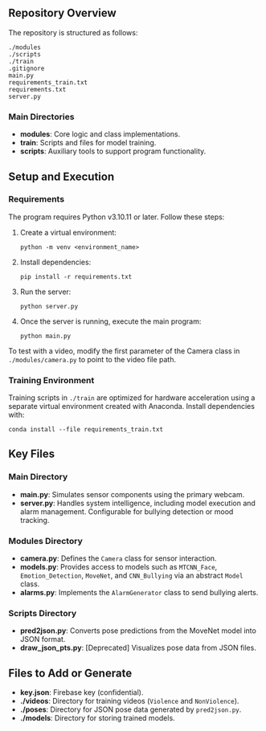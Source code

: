 ## Repository Overview
The repository is structured as follows:
```
./modules
./scripts
./train
.gitignore
main.py
requirements_train.txt
requirements.txt
server.py
```

### Main Directories
- **modules**: Core logic and class implementations.
- **train**: Scripts and files for model training.
- **scripts**: Auxiliary tools to support program functionality.

## Setup and Execution
### Requirements
The program requires Python v3.10.11 or later. Follow these steps:
1. Create a virtual environment:
   ```
   python -m venv <environment_name>
   ```
2. Install dependencies:
   ```
   pip install -r requirements.txt
   ```
3. Run the server:
   ```
   python server.py
   ```
4. Once the server is running, execute the main program:
   ```
   python main.py
   ```

To test with a video, modify the first parameter of the Camera class in `./modules/camera.py` to point to the video file path.

### Training Environment
Training scripts in `./train` are optimized for hardware acceleration using a separate virtual environment created with Anaconda. Install dependencies with:
```
conda install --file requirements_train.txt
```

## Key Files
### Main Directory
- **main.py**: Simulates sensor components using the primary webcam.
- **server.py**: Handles system intelligence, including model execution and alarm management. Configurable for bullying detection or mood tracking.

### Modules Directory
- **camera.py**: Defines the `Camera` class for sensor interaction.
- **models.py**: Provides access to models such as `MTCNN_Face`, `Emotion_Detection`, `MoveNet`, and `CNN_Bullying` via an abstract `Model` class.
- **alarms.py**: Implements the `AlarmGenerator` class to send bullying alerts.

### Scripts Directory
- **pred2json.py**: Converts pose predictions from the MoveNet model into JSON format.
- **draw_json_pts.py**: [Deprecated] Visualizes pose data from JSON files.

## Files to Add or Generate
- **key.json**: Firebase key (confidential).
- **./videos**: Directory for training videos (`Violence` and `NonViolence`).
- **./poses**: Directory for JSON pose data generated by `pred2json.py`.
- **./models**: Directory for storing trained models.

